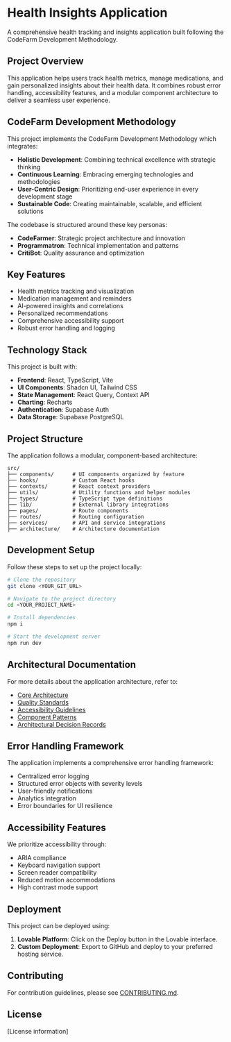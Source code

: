 
# Health Insights Application

A comprehensive health tracking and insights application built following the CodeFarm Development Methodology.

## Project Overview

This application helps users track health metrics, manage medications, and gain personalized insights about their health data. It combines robust error handling, accessibility features, and a modular component architecture to deliver a seamless user experience.

## CodeFarm Development Methodology

This project implements the CodeFarm Development Methodology which integrates:

- **Holistic Development**: Combining technical excellence with strategic thinking
- **Continuous Learning**: Embracing emerging technologies and methodologies
- **User-Centric Design**: Prioritizing end-user experience in every development stage
- **Sustainable Code**: Creating maintainable, scalable, and efficient solutions

The codebase is structured around these key personas:
- **CodeFarmer**: Strategic project architecture and innovation
- **Programmatron**: Technical implementation and patterns
- **CritiBot**: Quality assurance and optimization

## Key Features

- Health metrics tracking and visualization
- Medication management and reminders
- AI-powered insights and correlations
- Personalized recommendations
- Comprehensive accessibility support
- Robust error handling and logging

## Technology Stack

This project is built with:

- **Frontend**: React, TypeScript, Vite
- **UI Components**: Shadcn UI, Tailwind CSS
- **State Management**: React Query, Context API
- **Charting**: Recharts
- **Authentication**: Supabase Auth
- **Data Storage**: Supabase PostgreSQL

## Project Structure

The application follows a modular, component-based architecture:

```
src/
├── components/      # UI components organized by feature
├── hooks/           # Custom React hooks
├── contexts/        # React context providers
├── utils/           # Utility functions and helper modules
├── types/           # TypeScript type definitions
├── lib/             # External library integrations
├── pages/           # Route components
├── routes/          # Routing configuration
├── services/        # API and service integrations
├── architecture/    # Architecture documentation
```

## Development Setup

Follow these steps to set up the project locally:

```sh
# Clone the repository
git clone <YOUR_GIT_URL>

# Navigate to the project directory
cd <YOUR_PROJECT_NAME>

# Install dependencies
npm i

# Start the development server
npm run dev
```

## Architectural Documentation

For more details about the application architecture, refer to:

- [Core Architecture](./src/architecture/CoreArchitecture.md)
- [Quality Standards](./src/architecture/QualityStandards.md)
- [Accessibility Guidelines](./src/architecture/AccessibilityGuidelines.md)
- [Component Patterns](./src/architecture/component-patterns/README.md)
- [Architectural Decision Records](./src/architecture/ADR.md)

## Error Handling Framework

The application implements a comprehensive error handling framework:

- Centralized error logging
- Structured error objects with severity levels
- User-friendly notifications
- Analytics integration
- Error boundaries for UI resilience

## Accessibility Features

We prioritize accessibility through:

- ARIA compliance
- Keyboard navigation support
- Screen reader compatibility
- Reduced motion accommodations
- High contrast mode support

## Deployment

This project can be deployed using:

1. **Lovable Platform**: Click on the Deploy button in the Lovable interface.
2. **Custom Deployment**: Export to GitHub and deploy to your preferred hosting service.

## Contributing

For contribution guidelines, please see [CONTRIBUTING.md](./src/architecture/CONTRIBUTING.md).

## License

[License information]
